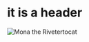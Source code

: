 # it is a header

![Mona the Rivetertocat](https://octodex.github.com/images/mona-the-rivetertocat.png)

